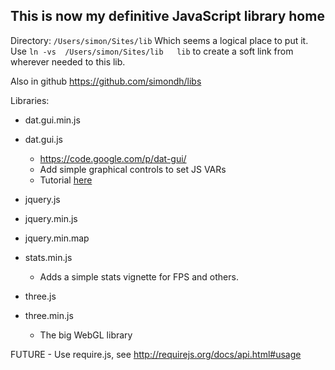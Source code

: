 This is now my definitive JavaScript library home
--

Directory: `/Users/simon/Sites/lib`
Which seems a logical place to put it.   
Use   `ln -vs  /Users/simon/Sites/lib   lib`  to create a soft link from wherever needed to this lib.

Also in github https://github.com/simondh/libs

Libraries:

* dat.gui.min.js
* dat.gui.js
	- https://code.google.com/p/dat-gui/
	- Add simple graphical controls to set JS VARs
	- Tutorial [here](http://workshop.chromeexperiments.com/examples/gui/#1--Basic-Usage) 
* jquery.js
* jquery.min.js
* jquery.min.map

* stats.min.js
	- Adds a simple stats vignette for FPS and others. 
* three.js
* three.min.js
	- The big WebGL library



FUTURE - Use require.js, see http://requirejs.org/docs/api.html#usage

